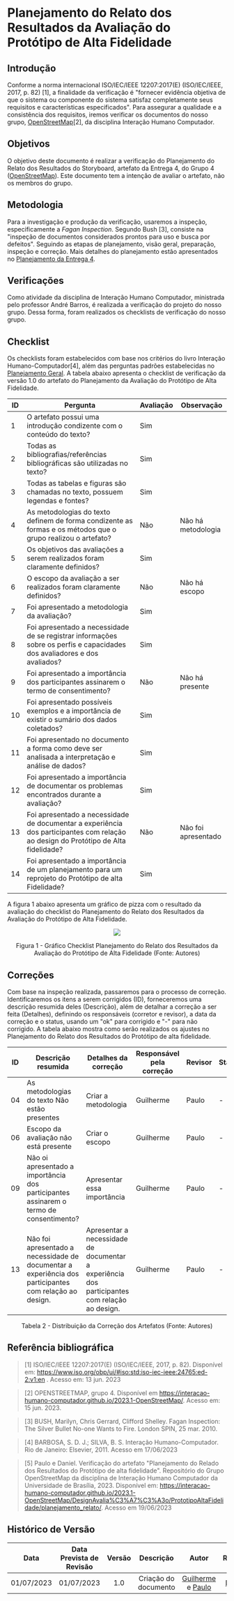 # Planejamento do Relato dos Resultados da Avaliação do Protótipo de Alta Fidelidade
## Introdução

Conforme a norma internacional ISO/IEC/IEEE 12207:2017(E) (ISO/IEC/IEEE, 2017, p. 82) [1], a finalidade da verificação é "fornecer evidência objetiva de que o sistema ou componente do sistema satisfaz completamente seus requisitos e características especificados". Para assegurar a qualidade e a consistência dos requisitos, iremos verificar os documentos do nosso grupo, [OpenStreetMap](https://interacao-humano-computador.github.io/2023.1-OpenStreetMap/)[2], da disciplina Interação Humano Computador.

## Objetivos
O objetivo deste documento é realizar a verificação do Planejamento do Relato dos Resultados do Storyboard, artefato da Entrega 4, do Grupo 4 ([OpenStreetMap](https://interacao-humano-computador.github.io/2023.1-OpenStreetMap/)). Este documento tem a intenção de avaliar o artefato, não os membros do grupo.

## Metodologia
Para a investigação e produção da verificação, usaremos a inspeção, especificamente a _Fagan Inspection_. Segundo Bush [3], consiste na "inspeção de documentos considerados prontos para uso e busca por defeitos". Seguindo as etapas de planejamento, visão geral, preparação, inspeção e correção. Mais detalhes do planejamento estão apresentados no [Planejamento da Entrega 4](./0planejamento.md).

<div id="artefatos"></div>

## Verificações 
Como atividade da disciplina de Interação Humano Computador, ministrada pelo professor André Barros, é realizada a verificação do projeto do nosso grupo. Dessa forma, foram realizados os checklists de verificação do nosso grupo.

## Checklist

Os checklists foram estabelecidos com base nos critérios do livro Interação Humano-Computador[4], além das perguntas padrões estabelecidas no [Planejamento Geral](../0planejamento-geral.md). A tabela abaixo apresenta o checklist de verificação da versão 1.0 do artefato do Planejamento da Avaliação do Protótipo de Alta Fidelidade.

| ID | Pergunta                                                                                                                        | Avaliação | Observação |
|----|---------------------------------------------------------------------------------------------------------------------------------|-----------|------------|
| 1  | O artefato possui uma introdução condizente com o conteúdo do texto?                                                           |    Sim       |            |
| 2  | Todas as bibliografias/referências bibliográficas são utilizadas no texto?                                                     |      Sim     |           |
| 3  | Todas as tabelas e figuras são chamadas no texto, possuem legendas e fontes?                                                   |    Sim       |           |
| 4  | As metodologias do texto definem de forma condizente as formas e os métodos que o grupo realizou o artefato?                   |     Não      |        Não há metodologia    |
| 5  | Os objetivos das avaliações a serem realizados foram claramente definidos? | Sim  |  |
| 6  | O escopo da avaliação a ser realizados foram claramente definidos? | Não|  Não há escopo|
| 7  | Foi apresentado a metodologia da avaliação? | Sim  |  |
| 8  | Foi apresentado a necessidade de se registrar informações sobre os perfis e capacidades dos avaliadores e dos avaliados? | Sim |  |
| 9  | Foi apresentado a importância dos participantes assinarem o termo de consentimento? | Não     | Não há presente|
| 10  | Foi apresentado possíveis exemplos e a importância de existir o sumário dos dados coletados? | Sim ||
| 11  | Foi apresentado no documento a forma como deve ser analisada a interpretação e análise de dados? | Sim  |  |
| 12  | Foi apresentado a importância de documentar os problemas encontrados durante a avaliação? | Sim | |
| 13  | Foi apresentado a necessidade de documentar a experiência dos participantes com relação ao design do Protótipo de Alta fidelidade? | Não | Não foi apresentado |
| 14  | Foi apresentado a importância de um planejamento para um reprojeto do Protótipo de alta Fidelidade? | Sim|  |



A figura 1 abaixo apresenta um gráfico de pizza com o resultado da avaliação do checklist do Planejamento do Relato dos Resultados da Avaliação do Protótipo de Alta Fidelidade.

<center>

<img src="../../assets/img/planejAltaFidelidade.png"></img>
<p>Figura 1 - Gráfico Checklist Planejamento do Relato dos Resultados da Avaliação do Protótipo de Alta Fidelidade (Fonte: Autores)</p>

</center>

<!-- INSERIR FIGURA DO GRÁFICO -->

## Correções
Com base na inspeção realizada, passaremos para o processo de correção. Identificaremos os itens a serem corrigidos (ID), forneceremos uma descrição resumida deles (Descrição), além de detalhar a correção a ser feita (Detalhes), definindo os responsáveis (corretor e revisor), a data da correção e o status, usando um "ok" para corrigido e "-" para não corrigido. A tabela abaixo mostra como serão realizados os ajustes no Planejamento do Relato dos Resultados do Protótipo de alta fidelidade.

<center>

|ID |Descrição resumida|Detalhes da correção|Responsável pela correção|Revisor|Status|
|-------|------|------|---------|---|--|
 04| As metodologias do texto Não estão presentes      | Criar a metodologia |Guilherme|Paulo|-
  06 | Escopo da avaliação não está presente   | Criar o escopo |Guilherme|Paulo|-
| 09 | Não oi apresentado a importância dos participantes assinarem o termo de consentimento?     | Apresentar essa importância|Guilherme|Paulo|-
| 13 | Não foi apresentado a necessidade de documentar a experiência dos participantes com relação ao design.      | Apresentar a necessidade de documentar a experiência dos participantes com relação ao design. |Guilherme|Paulo|-


Tabela 2 - Distribuição da Correção dos Artefatos (Fonte: Autores)

</center>


## Referência bibliográfica

> [1] ISO/IEC/IEEE 12207:2017(E) (ISO/IEC/IEEE, 2017, p. 82). Disponível em: https://www.iso.org/obp/ui/#iso:std:iso-iec-ieee:24765:ed-2:v1:en . Acesso em: 13 jun. 2023

> [2] OPENSTREETMAP, grupo 4. Disponível em https://interacao-humano-computador.github.io/2023.1-OpenStreetMap/. Acesso em: 15 jun. 2023.

> [3] BUSH, Marilyn, Chris Gerrard, Clifford Shelley. Fagan Inspection: The Silver Bullet No-one Wants to Fire. London SPIN, 25 mar. 2010.

> [4] BARBOSA, S. D. J.; SILVA, B. S. Interação Humano-Computador. Rio de Janeiro: Elsevier, 2011. Acesso em 17/06/2023

> [5] Paulo e Daniel. Verificação do artefato "Planejamento do Relado dos Resultados do Protótipo de alta fidelidade". Repositório do Grupo OpenStreetMap da disciplina de Interação Humano Computador da Universidade de Brasília, 2023. Disponível em: https://interacao-humano-computador.github.io/2023.1-OpenStreetMap/DesignAvalia%C3%A7%C3%A3o/PrototipoAltaFidelidade/planejamento_relato/. Acesso em 19/06/2023

## Histórico de Versão
|    Data    | Data Prevista de Revisão | Versão |      Descrição       |                                 Autor                                  |               Revisor               |
| :--------: | :----------------------: | :----: | :------------------: | :--------------------------------------------------------------------: | :---------------------------------: |
 01/07/2023 |        01/07/2023        |  1.0   | Criação do documento |  [Guilherme](https://github.com/guilhermekishimoto)  e [Paulo](https://github.com/PauloVictorFS)| [Daniel](https://github.com/daniel-de-sousa) |